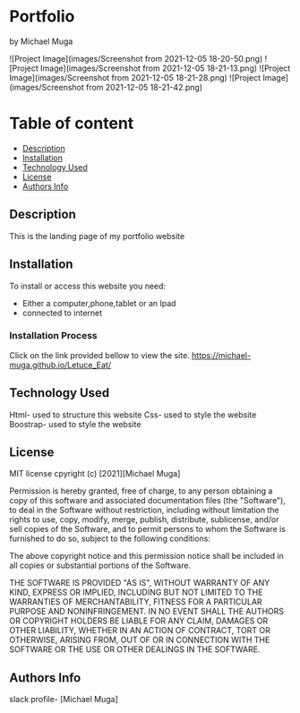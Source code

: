 # Portfolio
by Michael Muga

![Project Image](images/Screenshot from 2021-12-05 18-20-50.png)
![Project Image](images/Screenshot from 2021-12-05 18-21-13.png)
![Project Image](images/Screenshot from 2021-12-05 18-21-28.png)
![Project Image](images/Screenshot from 2021-12-05 18-21-42.png)

# Table of content

+ [Description](#description)
+ [Installation ](#Installation)
+ [Technology Used](#technology-used)
+ [License](#License)
+ [Authors Info](#author-Info)

## Description
This is the landing page of my portfolio website
## Installation
To install or access this website you need:

* Either a computer,phone,tablet or an Ipad 
* connected to internet

### Installation Process

Click on the link provided bellow to view the site.
https://michael-muga.github.io/Letuce_Eat/

## Technology Used
Html- used to structure this website
Css- used to style the website
Boostrap- used to style the website
## License
MIT license
cpyright (c) [2021][Michael Muga]

Permission is hereby granted, free of charge, to any person obtaining a copy
of this software and associated documentation files (the "Software"), to deal
in the Software without restriction, including without limitation the rights
to use, copy, modify, merge, publish, distribute, sublicense, and/or sell
copies of the Software, and to permit persons to whom the Software is
furnished to do so, subject to the following conditions:

The above copyright notice and this permission notice shall be included in all
copies or substantial portions of the Software.

THE SOFTWARE IS PROVIDED "AS IS", WITHOUT WARRANTY OF ANY KIND, EXPRESS OR
IMPLIED, INCLUDING BUT NOT LIMITED TO THE WARRANTIES OF MERCHANTABILITY,
FITNESS FOR A PARTICULAR PURPOSE AND NONINFRINGEMENT. IN NO EVENT SHALL THE
AUTHORS OR COPYRIGHT HOLDERS BE LIABLE FOR ANY CLAIM, DAMAGES OR OTHER
LIABILITY, WHETHER IN AN ACTION OF CONTRACT, TORT OR OTHERWISE, ARISING FROM,
OUT OF OR IN CONNECTION WITH THE SOFTWARE OR THE USE OR OTHER DEALINGS IN THE
SOFTWARE.

## Authors Info
slack profile- [Michael Muga]
